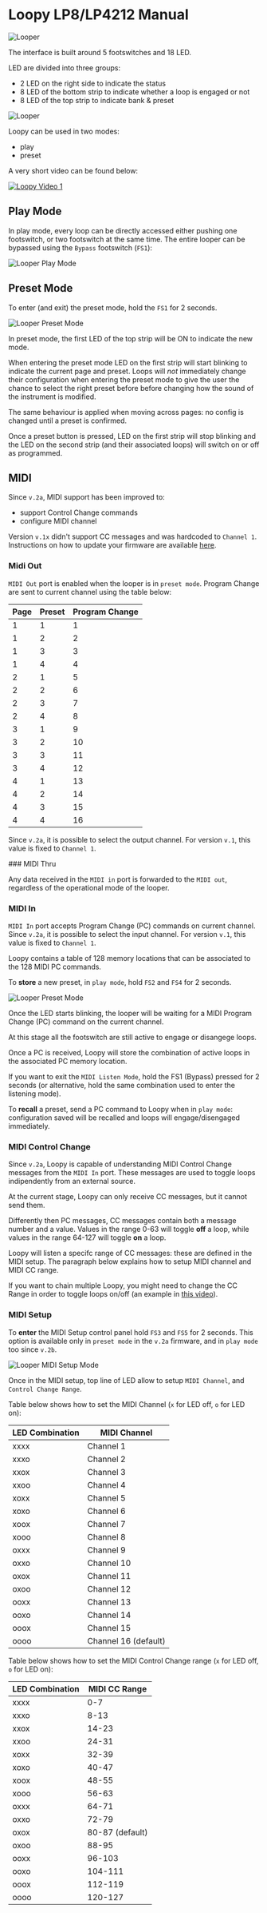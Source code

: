 # Loopy LP8/LP4212 Manual

![Looper](./img/frontpanel.png "Looper")

The interface is built around 5 footswitches and 18 LED.

LED are divided into three groups:
- 2 LED on the right side to indicate the status
- 8 LED of the bottom strip to indicate whether a loop is engaged or not
- 8 LED of the top strip to indicate bank & preset

![Looper](./img/frontpanel_overview.png "Looper")

Loopy can be used in two modes:
- play
- preset

A very short video can be found below:

[![Loopy Video 1](./img/youtube.png)](https://www.youtube.com/watch?v=uNO9Kyx5gq8)

## Play Mode

In play mode, every loop can be directly accessed either pushing one footswitch, or two footswitch at the same time. The entire looper can be bypassed using the `Bypass` footswitch (`FS1`):

![Looper Play Mode](./img/frontpanel_playmode.png "Looper - Play Mode")

## Preset Mode

To enter (and exit) the preset mode, hold the `FS1` for 2 seconds. 

![Looper Preset Mode](./img/frontpanel_presetmode.png "Looper - Preset Mode")

In preset mode, the first LED of the top strip will be ON to indicate the new mode.

When entering the preset mode LED on the first strip will start blinking to indicate the current page and preset. Loops will *not* immediately change their configuration when entering the preset mode to give the user the chance to select the right preset before before changing how the sound of the instrument is modified. 

The same behaviour is applied when moving across pages: no config is changed until a preset is confirmed.

Once a preset button is pressed, LED on the first strip will stop blinking and the LED on the second strip (and their associated loops) will switch on or off as programmed.

## MIDI

Since `v.2a`, MIDI support has been improved to:
- support Control Change commands
- configure MIDI channel

Version `v.1x` didn't support CC messages and was hardcoded to `Channel 1`. Instructions on how to update your firmware are available [here](./firmware.md).

### Midi Out

`MIDI Out` port is enabled when the looper is in `preset mode`. Program Change are sent to current channel using the table below:

| Page | Preset | Program Change |
| --- | --- | --- |
| 1 | 1 | 1 |
| 1 | 2 | 2 |
| 1 | 3 | 3 |
| 1 | 4 | 4 |
| 2 | 1 | 5 |
| 2 | 2 | 6 |
| 2 | 3 | 7 |
| 2 | 4 | 8 |
| 3 | 1 | 9 |
| 3 | 2 | 10 |
| 3 | 3 | 11 |
| 3 | 4 | 12 |
| 4 | 1 | 13 |
| 4 | 2 | 14 |
| 4 | 3 | 15 |
| 4 | 4 | 16 |

Since `v.2a`, it is possible to select the output channel. For version `v.1`, this value is fixed to `Channel 1`.

### MIDI Thru

Any data received in the `MIDI in` port is forwarded to the `MIDI out`, regardless of the operational mode of the looper.

### MIDI In

`MIDI In` port accepts Program Change (PC) commands on current channel.
Since `v.2a`, it is possible to select the input channel. For version `v.1`, this value is fixed to `Channel 1`.

Loopy contains a table of 128 memory locations that can be associated to the 128 MIDI PC commands.

To **store** a new preset, in `play mode`, hold `FS2` and `FS4` for 2 seconds.

![Looper Preset Mode](./img/frontpanel_midi_listener.png "Looper - Enable MIDI Listener")

Once the LED starts blinking, the looper will be waiting for a MIDI Program Change (PC) command on the current channel.

At this stage all the footswitch are still active to engage or disangege loops.

Once a PC is received, Loopy will store the combination of active loops in the associated PC memory location.

If you want to exit the `MIDI Listen Mode`, hold the FS1 (Bypass) pressed for 2 seconds (or alternative, hold the same combination used to enter the listening mode).

To **recall** a preset, send a PC command to Loopy when in `play mode`: configuration saved will be recalled and loops will engage/disengaged immediately. 

### MIDI Control Change

Since `v.2a`, Loopy is capable of understanding MIDI Control Change messages from the `MIDI In` port. These messages are used to toggle loops indipendently from an external source.

At the current stage, Loopy can only receive CC messages, but it cannot send them.

Differently then PC messages, CC messages contain both a message number and a value. Values in the range 0-63 will toggle **off** a loop, while values in the range 64-127 will toggle **on** a loop.

Loopy will listen a specifc range of CC messages: these are defined in the MIDI setup. The paragraph below explains how to setup MIDI channel and MIDI CC range.

If you want to chain multiple Loopy, you might need to change the CC Range in order to toggle loops on/off (an example in [this video](https://www.youtube.com/watch?v=EMZONCrGOTY)).
 
### MIDI Setup

To **enter** the MIDI Setup control panel hold  `FS3` and `FS5` for 2 seconds. This option is available only in `preset mode` in the `v.2a` firmware, and in `play mode` too since `v.2b`.

![Looper MIDI Setup Mode](./img/frontpanel_midi_setup.png)

Once in the MIDI setup, top line of LED allow to setup `MIDI Channel`, and `Control Change Range`.

Table below shows how to set the MIDI Channel (`x` for LED off, `o` for LED on):

| LED Combination | MIDI Channel |
| --- | --- |
| xxxx | Channel 1 |
| xxxo | Channel 2 |
| xxox | Channel 3 |
| xxoo | Channel 4 |
| xoxx | Channel 5 |
| xoxo | Channel 6 |
| xoox | Channel 7 |
| xooo | Channel 8 |
| oxxx | Channel 9 |
| oxxo | Channel 10 |
| oxox | Channel 11 |
| oxoo | Channel 12 |
| ooxx | Channel 13 |
| ooxo | Channel 14 |
| ooox | Channel 15 |
| oooo | Channel 16 (default) |

Table below shows how to set the MIDI Control Change range (`x` for LED off, `o` for LED on):

| LED Combination | MIDI CC Range |
| --- | --- |
| xxxx | 0-7 |
| xxxo | 8-13 |
| xxox | 14-23 |
| xxoo | 24-31 |
| xoxx | 32-39 |
| xoxo | 40-47 |
| xoox | 48-55 |
| xooo | 56-63 |
| oxxx | 64-71 |
| oxxo | 72-79 |
| oxox | 80-87 (default) |
| oxoo | 88-95 |
| ooxx | 96-103 |
| ooxo | 104-111 |
| ooox | 112-119 |
| oooo | 120-127 |
